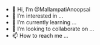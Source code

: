 - 👋 Hi, I’m @MallampatiAnoopsai
- 👀 I’m interested in ...
- 🌱 I’m currently learning ...
- 💞️ I’m looking to collaborate on ...
- 📫 How to reach me ...

<!---
MallampatiAnoopsai/MallampatiAnoopsai is a ✨ special ✨ repository because its `README.md` (this file) appears on your GitHub profile.
You can click the Preview link to take a look at your changes.
--->
